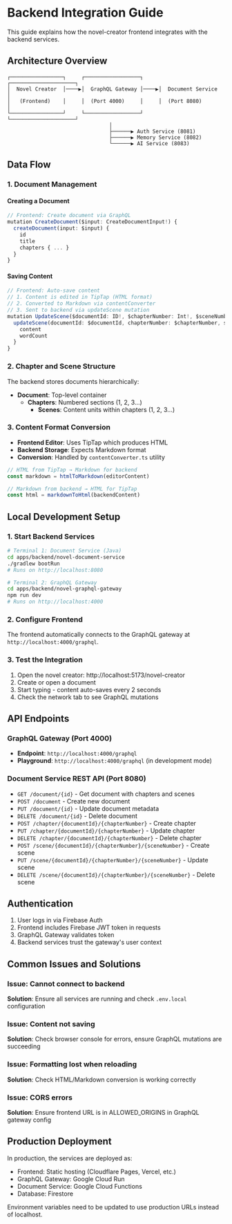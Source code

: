 # Backend Integration Guide

This guide explains how the novel-creator frontend integrates with the backend services.

## Architecture Overview

```
┌─────────────────┐     ┌──────────────────┐     ┌─────────────────────┐
│  Novel Creator  │────▶│  GraphQL Gateway │────▶│  Document Service   │
│   (Frontend)    │     │  (Port 4000)     │     │  (Port 8080)       │
└─────────────────┘     └──────────────────┘     └─────────────────────┘
                                 │
                                 ├──────▶ Auth Service (8081)
                                 ├──────▶ Memory Service (8082)
                                 └──────▶ AI Service (8083)
```

## Data Flow

### 1. Document Management

#### Creating a Document
```typescript
// Frontend: Create document via GraphQL
mutation CreateDocument($input: CreateDocumentInput!) {
  createDocument(input: $input) {
    id
    title
    chapters { ... }
  }
}
```

#### Saving Content
```typescript
// Frontend: Auto-save content
// 1. Content is edited in TipTap (HTML format)
// 2. Converted to Markdown via contentConverter
// 3. Sent to backend via updateScene mutation
mutation UpdateScene($documentId: ID!, $chapterNumber: Int!, $sceneNumber: Int!, $input: UpdateSceneInput!) {
  updateScene(documentId: $documentId, chapterNumber: $chapterNumber, sceneNumber: $sceneNumber, input: $input) {
    content
    wordCount
  }
}
```

### 2. Chapter and Scene Structure

The backend stores documents hierarchically:
- **Document**: Top-level container
  - **Chapters**: Numbered sections (1, 2, 3...)
    - **Scenes**: Content units within chapters (1, 2, 3...)

### 3. Content Format Conversion

- **Frontend Editor**: Uses TipTap which produces HTML
- **Backend Storage**: Expects Markdown format
- **Conversion**: Handled by `contentConverter.ts` utility

```typescript
// HTML from TipTap → Markdown for backend
const markdown = htmlToMarkdown(editorContent)

// Markdown from backend → HTML for TipTap
const html = markdownToHtml(backendContent)
```

## Local Development Setup

### 1. Start Backend Services

```bash
# Terminal 1: Document Service (Java)
cd apps/backend/novel-document-service
./gradlew bootRun
# Runs on http://localhost:8080

# Terminal 2: GraphQL Gateway
cd apps/backend/novel-graphql-gateway
npm run dev
# Runs on http://localhost:4000
```

### 2. Configure Frontend

The frontend automatically connects to the GraphQL gateway at `http://localhost:4000/graphql`.

### 3. Test the Integration

1. Open the novel creator: http://localhost:5173/novel-creator
2. Create or open a document
3. Start typing - content auto-saves every 2 seconds
4. Check the network tab to see GraphQL mutations

## API Endpoints

### GraphQL Gateway (Port 4000)

- **Endpoint**: `http://localhost:4000/graphql`
- **Playground**: `http://localhost:4000/graphql` (in development mode)

### Document Service REST API (Port 8080)

- `GET /document/{id}` - Get document with chapters and scenes
- `POST /document` - Create new document
- `PUT /document/{id}` - Update document metadata
- `DELETE /document/{id}` - Delete document
- `POST /chapter/{documentId}/{chapterNumber}` - Create chapter
- `PUT /chapter/{documentId}/{chapterNumber}` - Update chapter
- `DELETE /chapter/{documentId}/{chapterNumber}` - Delete chapter
- `POST /scene/{documentId}/{chapterNumber}/{sceneNumber}` - Create scene
- `PUT /scene/{documentId}/{chapterNumber}/{sceneNumber}` - Update scene
- `DELETE /scene/{documentId}/{chapterNumber}/{sceneNumber}` - Delete scene

## Authentication

1. User logs in via Firebase Auth
2. Frontend includes Firebase JWT token in requests
3. GraphQL Gateway validates token
4. Backend services trust the gateway's user context

## Common Issues and Solutions

### Issue: Cannot connect to backend
**Solution**: Ensure all services are running and check `.env.local` configuration

### Issue: Content not saving
**Solution**: Check browser console for errors, ensure GraphQL mutations are succeeding

### Issue: Formatting lost when reloading
**Solution**: Check HTML/Markdown conversion is working correctly

### Issue: CORS errors
**Solution**: Ensure frontend URL is in ALLOWED_ORIGINS in GraphQL gateway config

## Production Deployment

In production, the services are deployed as:
- Frontend: Static hosting (Cloudflare Pages, Vercel, etc.)
- GraphQL Gateway: Google Cloud Run
- Document Service: Google Cloud Functions
- Database: Firestore

Environment variables need to be updated to use production URLs instead of localhost.